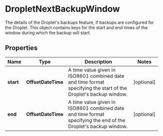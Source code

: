 

# DropletNextBackupWindow

The details of the Droplet's backups feature, if backups are configured for the Droplet. This object contains keys for the start and end times of the window during which the backup will start.

## Properties

| Name | Type | Description | Notes |
|------------ | ------------- | ------------- | -------------|
|**start** | **OffsetDateTime** | A time value given in ISO8601 combined date and time format specifying the start of the Droplet&#39;s backup window. |  [optional] |
|**end** | **OffsetDateTime** | A time value given in ISO8601 combined date and time format specifying the end of the Droplet&#39;s backup window. |  [optional] |



